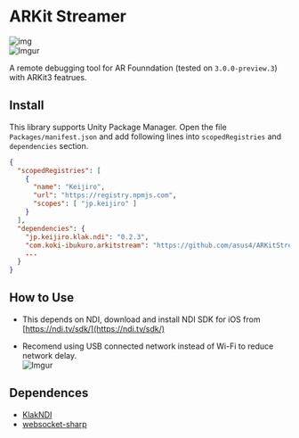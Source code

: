 # ARKit Streamer

![img](https://i.imgur.com/vZoYIs1.gif)  
![Imgur](https://imgur.com/tQbJ1Sl.gif)  

A remote debugging tool for AR Founndation (tested on `3.0.0-preview.3`) with ARKit3 featrues.  

## Install

This library supports Unity Package Manager. Open the file `Packages/manifest.json` and add following lines into `scopedRegistries` and  `dependencies` section.

```json
{
  "scopedRegistries": [
    {
      "name": "Keijiro",
      "url": "https://registry.npmjs.com",
      "scopes": [ "jp.keijiro" ]
    }
  ],
  "dependencies": {
    "jp.keijiro.klak.ndi": "0.2.3",
    "com.koki-ibukuro.arkitstream": "https://github.com/asus4/ARKitStreamer.git#upm",
    ...
  }
}
```

## How to Use

- This depends on NDI, download and install NDI SDK for iOS from [https://ndi.tv/sdk/](https://ndi.tv/sdk/)

- Recomend using USB connected network instead of Wi-Fi to reduce network delay.  
![Imgur](https://imgur.com/4YVbIUP.png)

## Dependences

- [KlakNDI](https://github.com/keijiro/KlakNDI/)
- [websocket-sharp](https://github.com/sta/websocket-sharp/)

